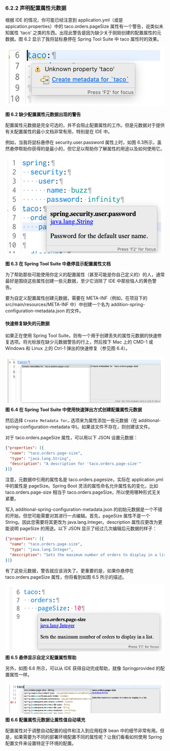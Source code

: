 ### 6.2.2 声明配置属性元数据

根据 IDE 的情况，你可能已经注意到 application.yml（或是 appication.properties）中的 taco.orders.pageSize 属性有一个警告，说类似未知属性 'taco' 之类的东西。出现此警告是因为缺少关于刚刚创建的配置属性的元数据。图 6.2 显示了我将鼠标悬停在 Spring Tool Suite 中 taco 属性时的效果。

![](../../assets/6.2.png)

**图 6.2 缺少配置属性元数据出现的警告** <br/>

配置属性元数据是完全可选的，并不会阻止配置属性的工作。但是元数据对于提供有关配置属性的最小文档非常有用，特别是在 IDE 中。

例如，当我将鼠标悬停在 security.user.password 属性上时，如图 6.3所示，虽然悬停帮助你获得的是最小的，但它足以帮助你了解属性的用途以及如何使用它。

![](../../assets/6.3.png)

**图 6.3 在 Spring Tool Suite 中悬停显示配置属性文档** <br/>

为了帮助那些可能使用你定义的配置属性（甚至可能是你自己定义的）的人，通常最好是围绕这些属性创建一些元数据，至少它消除了 IDE 中那些恼人的黄色警告。

要为自定义配置属性创建元数据，需要在 META-INF（例如，在项目下的 src/main/resources/META-INF 中）中创建一个名为 addition-spring-configuration-metadata.json 的文件。

#### 快速修复缺失的元数据

如果正在使用 Spring Tool Suite，则有一个用于创建丢失的属性元数据的快速修复选项。将光标放在缺少元数据警告的行上，然后按下 Mac 上的 CMD-1 或 Windows 和 Linux 上的 Ctrl-1 弹出的快速修复（参见图 6.4）。

![](../../assets/6.4.png)
**图 6.4 在 Spring Tool Suite 中使用快速弹出方式创建配置属性元数据** <br/>

然后选择 `Create Metadata for…` 选项来为属性添加一些元数据（在 additional-spring-configuration-metadata 中\)。如果该文件不存在，则创建该文件。

对于 taco.orders.pageSize 属性，可以用以下 JSON 设置元数据：

```json
{"properties": [{
  "name": "taco.orders.page-size",
  "type": "java.lang.String",
  "description": "A description for 'taco.orders.page-size'"
}]}
```

注意，元数据中引用的属性名是 taco.orders.pagesize，实际在 application.yml 中的属性是 pageSize。Spring Boot 灵活的属性命名允许属性名的变化，比如 taco.orders.page-size 相当于 taco.orders.pageSize，所以使用哪种形式无关紧要。

写入 additional-spring-configuration-metadata.json 的初始元数据是一个不错的开始，但您可能需要对其进行一点编辑。首先，pageSize 属性不是一个 String，因此您需要将其更改为 java.lang.Integer。description 属性应更改为更能说明 pageSize 的用途。以下 JSON 显示了经过几次编辑后元数据的样子：

```json
{"properties": [{
  "name": "taco.orders.page-size",
  "type": "java.lang.Integer",
  "description": "Sets the maximum number of orders to display in a list."
}]}
```

有了这些元数据，警告就应该消失了。更重要的是，如果你悬停在 taco.orders.pageSize 属性，你将看到如图 6.5 所示的描述。

![](../../assets/6.5.png)
**图 6.5 悬停显示自定义配置属性帮助** <br/>

另外，如图 6.6 所示，可以从 IDE 获得自动完成帮助，就像 Springprovided 的配置属性一样。

![](../../assets/6.6.png)
**图 6.6 配置属性元数据让属性值自动填充** <br/>

配置属性对于调整自动配置的组件和注入到应用程序 bean 中的细节非常有用。但是，如果需要为不同的部署环境配置不同的属性呢？让我们看看如何使用 Spring 配置文件来设置特定于环境的配置。


